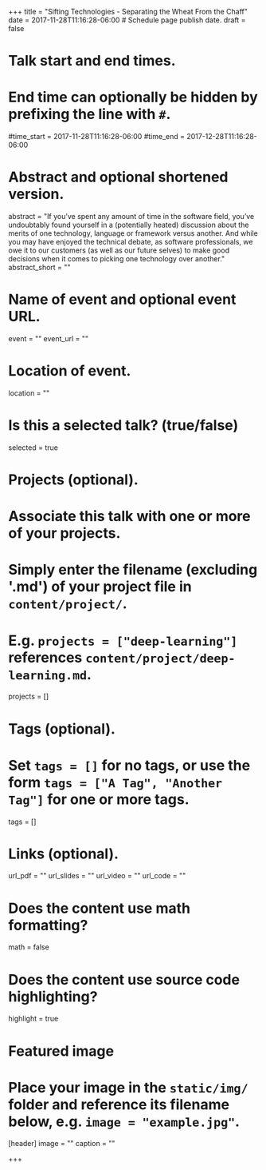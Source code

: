 +++
title = "Sifting Technologies - Separating the Wheat From the Chaff"
date = 2017-11-28T11:16:28-06:00  # Schedule page publish date.
draft = false

# Talk start and end times.
#   End time can optionally be hidden by prefixing the line with `#`.
#time_start = 2017-11-28T11:16:28-06:00
#time_end = 2017-12-28T11:16:28-06:00

# Abstract and optional shortened version.
abstract = "If you’ve spent any amount of time in the software field, you’ve undoubtably found yourself in a (potentially heated) discussion about the merits of one technology, language or framework versus another. And while you may have enjoyed the technical debate, as software professionals, we owe it to our customers (as well as our future selves) to make good decisions when it comes to picking one technology over another."
abstract_short = ""

# Name of event and optional event URL.
event = ""
event_url = ""

# Location of event.
location = ""

# Is this a selected talk? (true/false)
selected = true

# Projects (optional).
#   Associate this talk with one or more of your projects.
#   Simply enter the filename (excluding '.md') of your project file in `content/project/`.
#   E.g. `projects = ["deep-learning"]` references `content/project/deep-learning.md`.
projects = []

# Tags (optional).
#   Set `tags = []` for no tags, or use the form `tags = ["A Tag", "Another Tag"]` for one or more tags.
tags = []

# Links (optional).
url_pdf = ""
url_slides = ""
url_video = ""
url_code = ""

# Does the content use math formatting?
math = false

# Does the content use source code highlighting?
highlight = true

# Featured image
# Place your image in the `static/img/` folder and reference its filename below, e.g. `image = "example.jpg"`.
[header]
image = ""
caption = ""

+++
